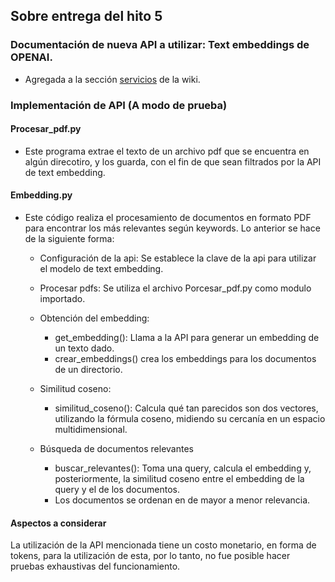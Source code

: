 ## Sobre entrega del hito 5

### Documentación de nueva API a utilizar: Text embeddings de OPENAI.
* Agregada a la sección [servicios](https://github.com/ElGatoIlluminati/GRUPO10-2024-PROYINF/wiki/servicios) de la wiki.

### Implementación de API (A modo de prueba)

#### **Procesar_pdf.py**
* Este programa extrae el texto de un archivo pdf que se encuentra en algún direcotiro, y los guarda, con el fin de que sean filtrados por la API de text embedding.

#### Embedding.py
* Este código realiza el procesamiento de documentos en formato PDF para encontrar los más relevantes según keywords. Lo anterior se hace de la siguiente forma:
  
  * Configuración de la api: Se establece la clave de la api para utilizar el modelo de text embedding.
  * Procesar pdfs: Se utiliza el archivo Porcesar_pdf.py como modulo importado.
  * Obtención del embedding:
    * get_embedding(): Llama a la API para generar un embedding de un texto dado.
    * crear_embeddings() crea los embeddings para los documentos de un directorio.
      
  * Similitud coseno:
    * similitud_coseno(): Calcula qué tan parecidos son dos vectores, utilizando la fórmula coseno, midiendo su cercanía en un espacio multidimensional.
  * Búsqueda de documentos relevantes
    * buscar_relevantes(): Toma una query, calcula el embedding y, posteriormente, la   similitud coseno entre el embedding de la query y el de los documentos.
    * Los documentos se ordenan en de mayor a menor relevancia.
 
#### Aspectos a considerar
La utilización de la API mencionada tiene un costo monetario, en forma de tokens, para la utilización de esta, por lo tanto, no fue posible hacer pruebas exhaustivas del funcionamiento.




